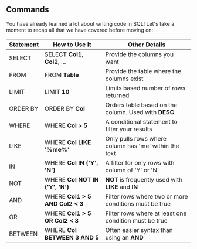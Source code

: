 ## Commands

You have already learned a lot about writing code in SQL! Let's take a moment to recap all that we have covered before moving on:

<table role="table" class="chakra-table css-tbplpl"><thead node="[object Object]" class="css-0"><tr role="row" class="css-0"><th class="css-1ddnzqw"><strong>Statement</strong></th><th class="css-1ddnzqw"><strong>How to Use It</strong></th><th class="css-1ddnzqw"><strong>Other Details</strong></th></tr></thead><tbody node="[object Object]" class="css-0"><tr role="row" class="css-0"><td role="gridcell" class="css-5ev0lj">SELECT</td><td role="gridcell" class="css-5ev0lj">SELECT <strong>Col1</strong>, <strong>Col2</strong>, ...</td><td role="gridcell" class="css-5ev0lj">Provide the columns you want</td></tr><tr role="row" class="css-0"><td role="gridcell" class="css-5ev0lj">FROM</td><td role="gridcell" class="css-5ev0lj">FROM <strong>Table</strong></td><td role="gridcell" class="css-5ev0lj">Provide the table where the columns exist</td></tr><tr role="row" class="css-0"><td role="gridcell" class="css-5ev0lj">LIMIT</td><td role="gridcell" class="css-5ev0lj">LIMIT <strong>10</strong></td><td role="gridcell" class="css-5ev0lj">Limits based number of rows returned</td></tr><tr role="row" class="css-0"><td role="gridcell" class="css-5ev0lj">ORDER BY</td><td role="gridcell" class="css-5ev0lj">ORDER BY <strong>Col</strong></td><td role="gridcell" class="css-5ev0lj">Orders table based on the column.  Used with <strong>DESC</strong>.</td></tr><tr role="row" class="css-0"><td role="gridcell" class="css-5ev0lj">WHERE</td><td role="gridcell" class="css-5ev0lj">WHERE <strong>Col &gt; 5</strong></td><td role="gridcell" class="css-5ev0lj">A conditional statement to filter your results</td></tr><tr role="row" class="css-0"><td role="gridcell" class="css-5ev0lj">LIKE</td><td role="gridcell" class="css-5ev0lj">WHERE <strong>Col LIKE '%me%'</strong></td><td role="gridcell" class="css-5ev0lj">Only pulls rows where column has 'me' within the text</td></tr><tr role="row" class="css-0"><td role="gridcell" class="css-5ev0lj">IN</td><td role="gridcell" class="css-5ev0lj">WHERE <strong>Col IN ('Y', 'N')</strong></td><td role="gridcell" class="css-5ev0lj">A filter for only rows with column of 'Y' or 'N'</td></tr><tr role="row" class="css-0"><td role="gridcell" class="css-5ev0lj">NOT</td><td role="gridcell" class="css-5ev0lj">WHERE <strong>Col NOT IN ('Y', 'N')</strong></td><td role="gridcell" class="css-5ev0lj"><strong>NOT</strong> is frequently used with <strong>LIKE</strong> and <strong>IN</strong></td></tr><tr role="row" class="css-0"><td role="gridcell" class="css-5ev0lj">AND</td><td role="gridcell" class="css-5ev0lj">WHERE <strong>Col1 &gt; 5 AND Col2 &lt; 3</strong></td><td role="gridcell" class="css-5ev0lj">Filter rows where two or more conditions must be true</td></tr><tr role="row" class="css-0"><td role="gridcell" class="css-5ev0lj">OR</td><td role="gridcell" class="css-5ev0lj">WHERE <strong>Col1 &gt; 5 OR Col2 &lt; 3</strong></td><td role="gridcell" class="css-5ev0lj">Filter rows where at least one condition must be true</td></tr><tr role="row" class="css-0"><td role="gridcell" class="css-5ev0lj">BETWEEN</td><td role="gridcell" class="css-5ev0lj">WHERE <strong>Col BETWEEN 3 AND 5</strong></td><td role="gridcell" class="css-5ev0lj">Often easier syntax than using an <strong>AND</strong></td></tr></tbody></table>